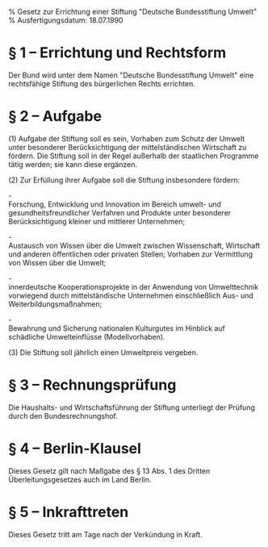 % Gesetz zur Errichtung einer Stiftung "Deutsche Bundesstiftung Umwelt"
% Ausfertigungsdatum: 18.07.1990
 
# § 1 – Errichtung und Rechtsform

Der Bund wird unter dem Namen "Deutsche Bundesstiftung Umwelt" eine rechtsfähige Stiftung des bürgerlichen Rechts errichten.

# § 2 – Aufgabe

(1) Aufgabe der Stiftung soll es sein, Vorhaben zum Schutz der Umwelt unter besonderer Berücksichtigung der mittelständischen Wirtschaft zu fördern. Die Stiftung soll in der Regel außerhalb der staatlichen Programme tätig werden; sie kann diese ergänzen.

(2) Zur Erfüllung ihrer Aufgabe soll die Stiftung insbesondere fördern:

\-  
Forschung, Entwicklung und Innovation im Bereich umwelt- und gesundheitsfreundlicher Verfahren und Produkte unter besonderer Berücksichtigung kleiner und mittlerer Unternehmen;

\-  
Austausch von Wissen über die Umwelt zwischen Wissenschaft, Wirtschaft und anderen öffentlichen oder privaten Stellen; Vorhaben zur Vermittlung von Wissen über die Umwelt;

\-  
innerdeutsche Kooperationsprojekte in der Anwendung von Umwelttechnik vorwiegend durch mittelständische Unternehmen einschließlich Aus- und Weiterbildungsmaßnahmen;

\-  
Bewahrung und Sicherung nationalen Kulturgutes im Hinblick auf schädliche Umwelteinflüsse (Modellvorhaben).

(3) Die Stiftung soll jährlich einen Umweltpreis vergeben.

# § 3 – Rechnungsprüfung

Die Haushalts- und Wirtschaftsführung der Stiftung unterliegt der Prüfung durch den Bundesrechnungshof.

# § 4 – Berlin-Klausel

Dieses Gesetz gilt nach Maßgabe des § 13 Abs. 1 des Dritten Überleitungsgesetzes auch im Land Berlin.

# § 5 – Inkrafttreten

Dieses Gesetz tritt am Tage nach der Verkündung in Kraft.
